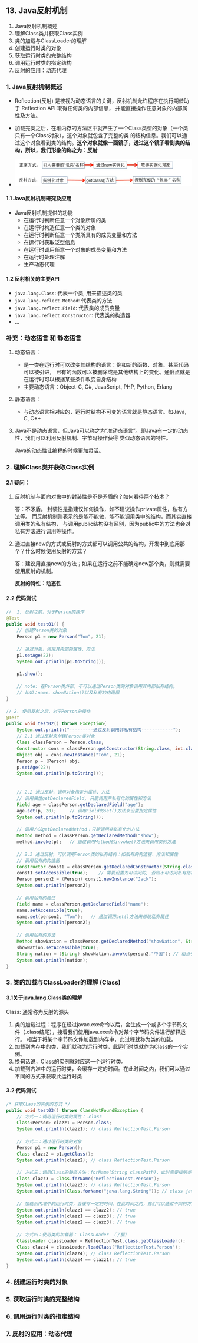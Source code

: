 ## 13. Java反射机制

1. Java反射机制概述
2. 理解Class类并获取Class实例
3. 类的加载与ClassLoader的理解
4. 创建运行时类的对象
5. 获取运行时类的完整结构
6. 调用运行时类的指定结构
7. 反射的应用：动态代理

### 1. Java反射机制概述
- Reflection(反射) 是被视为动态语言的关键，反射机制允许程序在执行期借助于 Reflection API 取得任何类的内部信息，
并能直接操作任意对象的内部属性及方法。
- 加载完类之后，在堆内存的方法区中就产生了一个Class类型的对象（一个类只有一个Class对象），这个对象就包含了完整的类
的结构信息。我们可以通过这个对象看到类的结构。**这个对象就像一面镜子，透过这个镜子看到类的结构，所以，我们形象的称之为：反射**

- ![img.png](README.assert/img.png)

#### 1.1 Java反射机制研究及应用

- Java反射机制提供的功能
  - 在运行时判断任意一个对象所属的类
  - 在运行时构造任意一个类的对象
  - 在运行时判断任意一个类所具有的成员变量和方法
  - 在运行时获取泛型信息
  - 在运行时调用任意一个对象的成员变量和方法
  - 在运行时处理注解
  - 生产动态代理

#### 1.2 反射相关的主要API
- `java.lang.Class`: 代表一个类, 用来描述类的类
- `java.lang.reflect.Method`: 代表类的方法
- `java.lang.reflect.Field`: 代表类的成员变量
- `java.lang.reflect.Constructor`: 代表类的构造器
- ...
 
### 补充：动态语言 和 静态语言
1. 动态语言：
    - 是一类在运行时可以改变其结构的语言：例如新的函数、对象、甚至代码可以被引进，
   已有的函数可以被删除或是其他结构上的变化。通俗点就是在运行时可以根据某些条件改变自身结构
    - 主要动态语言：Object-C, C#, JavaScript, PHP, Python, Erlang
2. 静态语言：
    - 与动态语言相对应的，运行时结构不可变的语言就是静态语言。如Java, C, C++

3. Java不是动态语言，但Java可以称之为“准动态语言”。即Java有一定的动态性，我们可以利用反射机制、字节码操作获得
类似动态语言的特性。

    Java的动态性让编程的时候更加灵活。

### 2. 理解Class类并获取Class实例

#### 2.1 疑问：
1. 反射机制与面向对象中的封装性是不是矛盾的？如何看待两个技术？
    
   答：不矛盾。 封装性是指建议如何操作，如不建议操作private属性，私有方法等。
而反射机制则表示的是能不能做，能不能调用类中的结构，而其实直接调用类的私有结构，
与调用public结构没有区别，因为public中的方法也会对私有方法进行调用等操作。

2. 通过直接new的方式或反射的方式都可以调用公共的结构，开发中到底用那个？什么时候使用反射的方式？

    答：建议用直接new的方法；如果在运行之前不能确定new那个类，则就需要使用反射的机制。
      
    **反射的特性：动态性**

#### 2.2 代码测试
```java
//  1. 反射之前，对于Person的操作
@Test
public void test01() {
    // 创建Person类的对象
    Person p1 = new Person("Tom", 21);

    // 通过对象，调用其内部的属性、方法
    p1.setAge(22);
    System.out.println(p1.toString());

    p1.show();

    // note: 在Person类外部，不可以通过Person类的对象调用其内部私有结构。
    // 比如：name、showNation()以及私有的构造器
}

// 2. 使用反射之后，对于Person的操作
@Test
public void test02() throws Exception{
    System.out.println("---------通过反射调用非私有结构------------");
    // 2.1 通过反射来创建Person类对象
    Class classPerson = Person.class;
    Constructor cons = classPerson.getConstructor(String.class, int.class);
    Object obj = cons.newInstance("Tom", 21);
    Person p = (Person) obj;
    p.setAge(22);
    System.out.println(p.toString());


    // 2.2 通过反射，调用对象指定的属性、方法
    // 调用属性getDeclaredField, 只能调用非私有化的属性和方法
    Field age = classPerson.getDeclaredField("age");
    age.set(p, 20);     // 调用Field的set()方法来设置指定属性
    System.out.println(p.toString());

    // 调用方法getDeclaredMethod：只能调用非私有化的方法
    Method method = classPerson.getDeclaredMethod("show");
    method.invoke(p);   // 通过调用Method的invoke()方法来调用类的方法

    // 2.3 通过反射，可以调用Person类的私有结构：如私有的构造器、方法和属性
    // 调用私有的构造器
    Constructor const1 = classPerson.getDeclaredConstructor(String.class);
    const1.setAccessible(true);    // 需要设置为可访问的, 否则不可访问私有结构
    Person person2 = (Person) const1.newInstance("Jack");
    System.out.println(person2);

    // 调用私有的属性
    Field name = classPerson.getDeclaredField("name");
    name.setAccessible(true);
    name.set(person2, "Tom");   // 通过调用set()方法来修改私有属性
    System.out.println(person2);

    // 调用私有的方法
    Method showNation = classPerson.getDeclaredMethod("showNation", String.class);
    showNation.setAccessible(true);
    String nation = (String) showNation.invoke(person2,"中国"); // 相当于 String nation = person.showNation("中国");
    System.out.println(nation);
}
```


### 3. 类的加载与ClassLoader的理解 (Class)

#### 3.1关于java.lang.Class类的理解

Class: 通常称为反射的源头

1. 类的加载过程：程序在经过javac.exe命令以后，会生成一个或多个字节码文件（.class结尾），接着我们使用java.exe命令对某个字节码文件进行解释运行。
相当于将某个字节码文件加载到内存中，此过程就称为类的加载。
2. 加载到内存中的类，我们就称为运行时类，此运行时类就作为Class的一个实例。
3. 换句话说，Class的实例就对应这一个运行时类。
4. 加载到内准中的运行时类，会缓存一定的时间。在此时间之内，我们可以通过不同的方式来获取此运行时类

#### 3.2 代码测试
```java
/* 获取CLass的实例的方式 */
public void test03() throws ClassNotFoundException {
    // 方式一：调用运行时类的属性：.class
    Class<Person> clazz1 = Person.class;
    System.out.println(clazz1); // class ReflectionTest.Person

    // 方式二：通过运行时类的对象
    Person p1 = new Person();
    Class clazz2 = p1.getClass();
    System.out.println(clazz2); // class ReflectionTest.Person

    // 方式三：调用Class的静态方法：forName(String classPath)，此时需要指明类的详细路径
    Class clazz3 = Class.forName("ReflectionTest.Person");
    System.out.println(clazz3); // class ReflectionTest.Person
    System.out.println(Class.forName("java.lang.String")); // class java.lang.String

    // 加载到内准中的运行时类，会缓存一定的时间。在此时间之内，我们可以通过不同的方式来获取此运行时类
    System.out.println(clazz1 == clazz2); // true
    System.out.println(clazz1 == clazz3); // true
    System.out.println(clazz2 == clazz3); // true

    // 方式四：使用类的加载器： ClassLoader （了解）
    ClassLoader classLoader = ReflectionTest.class.getClassLoader();
    Class clazz4 = classLoader.loadClass("ReflectionTest.Person");
    System.out.println(clazz4); // class ReflectionTest.Person
    System.out.println(clazz4 == clazz1); // true
}
```

### 4. 创建运行时类的对象


### 5. 获取运行时类的完整结构


### 6. 调用运行时类的指定结构


### 7. 反射的应用：动态代理


